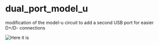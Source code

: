# dual_port_model_u
 modification of the model-u circuit to add a second USB port for easier D+/D- connections

![Here it is](https://i.imgur.com/nBv8x3R.png)
